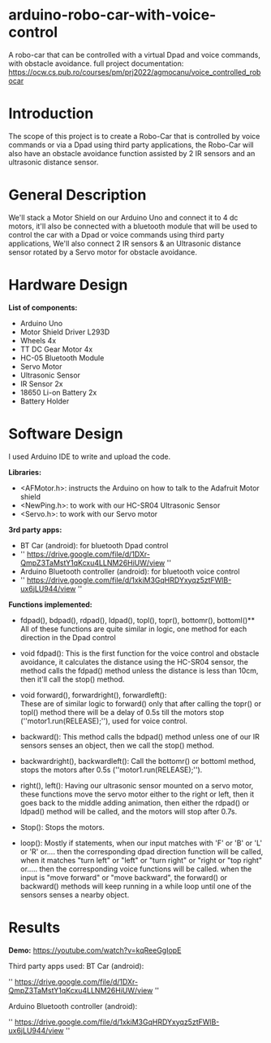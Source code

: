 # arduino-robo-car-with-voice-control
A robo-car that can be controlled with a virtual Dpad and voice commands, with obstacle avoidance.
full project documentation: https://ocw.cs.pub.ro/courses/pm/prj2022/agmocanu/voice_controlled_robocar

# Introduction


The scope of this project is to create a Robo-Car that is controlled by voice commands or via a Dpad using third party applications, the Robo-Car will also have an obstacle avoidance function assisted by 2 IR sensors and an ultrasonic distance sensor.
# General Description

We'll stack a Motor Shield on our Arduino Uno and connect it to 4 dc motors, it'll also be connected with a bluetooth module that will be used to control the car with a Dpad or voice commands using third party applications, We'll also connect 2 IR sensors & an Ultrasonic distance sensor rotated by a Servo motor for obstacle avoidance.
 

# Hardware Design

**List of components:**
  * Arduino Uno
  * Motor Shield Driver L293D 
  * Wheels 4x
  * TT DC Gear Motor 4x
  * HC-05 Bluetooth Module
  * Servo Motor
  * Ultrasonic Sensor
  * IR Sensor 2x
  * 18650 Li-on Battery 2x
  * Battery Holder

# Software Design

I used Arduino IDE to write and upload the code.

**Libraries:** 
  * <AFMotor.h>: instructs the Arduino on how to talk to the Adafruit Motor shield
  * <NewPing.h>: to work with our HC-SR04 Ultrasonic Sensor 
  * <Servo.h>: to work with our Servo motor
 
**3rd party apps:**
  * BT Car (android): for bluetooth Dpad control 
  * '' https://drive.google.com/file/d/1DXr-QmpZ3TaMstY1qKcxu4LLNM26HiUW/view ''
  * Arduino Bluetooth controller (android): for bluetooth voice control 
  * '' https://drive.google.com/file/d/1xkiM3GqHRDYxyqz5ztFWlB-ux6jLU944/view ''

**Functions implemented:** 
- fdpad(), bdpad(), rdpad(), ldpad(), topl(), topr(), bottomr(), bottoml()**
All of these functions are quite similar in logic, one method for each direction in the Dpad control


- void fdpad():
This is the first function for the voice control and obstacle avoidance, it calculates the distance using the HC-SR04 sensor, the method
calls the fdpad() method unless the distance is less than 10cm, then it'll call the stop() method.

- void forward(), forwardright(), forwardleft():  
These are of similar logic to forward() only that after calling the topr() or topl() method there will be a delay of 0.5s till the motors stop   (''motor1.run(RELEASE);''), used for voice control.

- backward():
This method calls the bdpad() method unless one of our IR sensors senses an object, then we call the stop() method.


- backwardright(), backwardleft():
Call the bottomr() or bottoml method, stops the motors after 0.5s (''motor1.run(RELEASE);'').

- right(), left():
Having our ultrasonic sensor mounted on a servo motor, these functions move the servo motor either to the right or left, then it goes back to the middle adding animation, then either the rdpad() or ldpad() method will be called, and the motors will stop after 0.7s.

- Stop():
Stops the motors.
 
- loop():
Mostly if statements, when our input matches with 'F' or 'B' or 'L' or 'R' or.... then the corresponding dpad direction function will be called, when it matches "turn left" or "left" or "turn right" or "right or "top right" or..... then the corresponding voice functions will be called. 
when the input is "move forward" or "move backward", the forward() or backward() methods will keep running in a while loop until one of the sensors senses a nearby object.

# Results
**Demo:** https://youtube.com/watch?v=kqReeGgIopE



Third party apps used: 
 BT Car (android): 

'' https://drive.google.com/file/d/1DXr-QmpZ3TaMstY1qKcxu4LLNM26HiUW/view ''
 
 Arduino Bluetooth controller (android): 

'' https://drive.google.com/file/d/1xkiM3GqHRDYxyqz5ztFWlB-ux6jLU944/view ''

